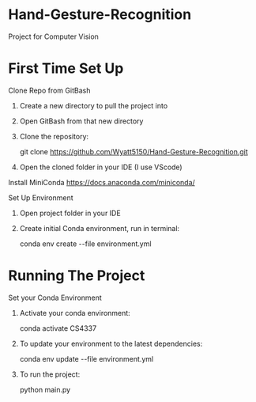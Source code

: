 # Hand-Gesture-Recognition
Project for Computer Vision


# First Time Set Up

Clone Repo from GitBash
1. Create a new directory to pull the project into
2. Open GitBash from that new directory
3. Clone the repository:
    
    git clone https://github.com/Wyatt5150/Hand-Gesture-Recognition.git
4. Open the cloned folder in your IDE (I use VScode)

Install MiniConda
https://docs.anaconda.com/miniconda/

Set Up Environment
1. Open project folder in your IDE
2. Create initial Conda environment, run in terminal:

    conda env create --file environment.yml


# Running The Project

Set your Conda Environment
1. Activate your conda environment:

    conda activate CS4337
2. To update your environment to the latest dependencies:

    conda env update --file environment.yml 
3. To run the project:

    python main.py